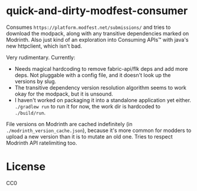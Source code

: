 # quick-and-dirty-modfest-consumer

Consumes `https://platform.modfest.net/submissions/` and tries to download the modpack, along with any transitive dependencies marked on Modrinth. Also just kind of an exploration into Consuming APIs™ with java's new httpclient, which isn't bad.

Very rudimentary. Currently:

* Needs magical hardcoding to remove fabric-api/flk deps and add more deps. Not pluggable with a config file, and it doesn't look up the versions by slug.
* The transitive dependency version resolution algorithm seems to work okay for the modpack, but it is unsound.
* I haven't worked on packaging it into a standalone application yet either. `./gradlew run` to run it for now, the work dir is hardcoded to `./build/run`.

File versions on Modrinth are cached indefinitely (in `./modrinth_version_cache.json`), because it's more common for modders to upload a new version than it is to mutate an old one. Tries to respect Modrinth API ratelimiting too.

# License

CC0